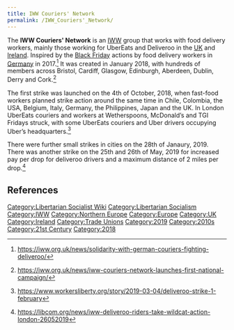 ```yaml
---
title: IWW Couriers' Network
permalink: /IWW_Couriers'_Network/
---
```


The **IWW Couriers' Network** is an
[IWW](Industrial_Workers_of_the_World.md "wikilink") group that works with
food delivery workers, mainly those working for UberEats and Deliveroo
in the [UK](United_Kingdom.md "wikilink") and
[Ireland](Ireland.md "wikilink"). Inspired by the [Black
Friday](Black_Friday_(Germany).md "wikilink") actions by food delivery
workers in [Germany](Germany.md "wikilink") in 2017.[^1] It was created in
January 2018, with hundreds of members across Bristol, Cardiff, Glasgow,
Edinburgh, Aberdeen, Dublin, Derry and Cork.[^2]

The first strike was launched on the 4th of October, 2018, when
fast-food workers planned strike action around the same time in Chile,
Colombia, the USA, Belgium, Italy, Germany, the Philippines, Japan and
the UK. In London UberEats couriers and workers at Wetherspoons,
McDonald’s and TGI Fridays struck, with some UberEats couriers and Uber
drivers occupying Uber’s headquarters.[^3]

There were further small strikes in cities on the 28th of Janaury, 2019.
There was another strike on the 25th and 26th of May, 2019 for increased
pay per drop for deliveroo drivers and a maximum distance of 2 miles per
drop.[^4]

## References

<references />

[Category:Libertarian Socialist
Wiki](Category:Libertarian_Socialist_Wiki.md "wikilink")
[Category:Libertarian
Socialism](Category:Libertarian_Socialism.md "wikilink")
[Category:IWW](Category:IWW.md "wikilink") [Category:Northern
Europe](Category:Northern_Europe.md "wikilink")
[Category:Europe](Category:Europe.md "wikilink")
[Category:UK](Category:UK.md "wikilink")
[Category:Ireland](Category:Ireland.md "wikilink") [Category:Trade
Unions](Category:Trade_Unions.md "wikilink")
[Category:2019](Category:2019.md "wikilink")
[Category:2010s](Category:2010s.md "wikilink") [Category:21st
Century](Category:21st_Century.md "wikilink")
[Category:2018](Category:2018.md "wikilink")

[^1]: <https://iww.org.uk/news/solidarity-with-german-couriers-fighting-deliveroo/>

[^2]: <https://iww.org.uk/news/iww-couriers-network-launches-first-national-campaign/>

[^3]: <https://www.workersliberty.org/story/2019-03-04/deliveroo-strike-1-february>

[^4]: <https://libcom.org/news/iww-deliveroo-riders-take-wildcat-action-london-26052019>